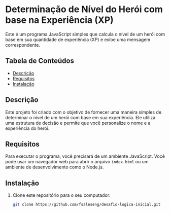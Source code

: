 # Determinação de Nível do Herói com base na Experiência (XP)

Este é um programa JavaScript simples que calcula o nível de um herói com base em sua quantidade de experiência (XP) e exibe uma mensagem correspondente.

## Tabela de Conteúdos

- [Descrição](#descrição)
- [Requisitos](#requisitos)
- [Instalação](#instalação)


## Descrição

Este projeto foi criado com o objetivo de fornecer uma maneira simples de determinar o nível de um herói com base em sua experiência. Ele utiliza uma estrutura de decisão e permite que você personalize o nome e a experiência do herói.

## Requisitos

Para executar o programa, você precisará de um ambiente JavaScript. Você pode usar um navegador web para abrir o arquivo `index.html` ou um ambiente de desenvolvimento como o Node.js.

## Instalação

1. Clone este repositório para o seu computador:

   ```bash
   git clone https://github.com/fsaleseng/desafio-logica-inicial.git
